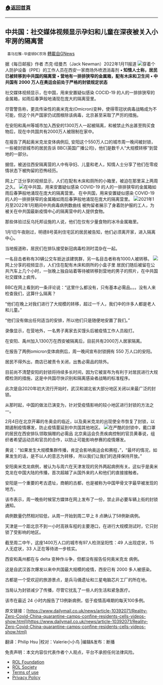 ###  [:house:返回首頁](https://github.com/ourhimalayas/txt)
---


## 中共国：社交媒体视频显示孕妇和儿童在深夜被关入小牢房的隔离营
` 喜马拉雅-华盛顿DC农场` [轉載自GNews](https://gnews.org/zh-hans/1855965/)

据《每日邮报》作者 杰克·纽曼杰（Jack Newman）2022年1月11报道
![](https://assets.gnews.org/wp-content/uploads/2022/01/image002-5.png)穿着个人防护设备（PPE）的工作人员在西安一家商场外喷洒消毒剂
**• 知情人士称，居民已被转移到中共国的隔离营**
**• 营地有一排排狭窄的金属箱，配有木床和卫生间**
**• 中共国有 2000 万人在奥运会前处于严格的封锁规定状态**

社交媒体视频显示，在中国，用来安置疑似感染 COCID-19 的人的一排排狭窄的金属箱，如雨后春笋般地涌现在庞大的隔离营里。

尽管警告称，更具传染性的奥米克龙(Omicron)变种，使得零冠状病毒战略成为不可能，但这个共产国家仍试图根除该病毒，北京甚至采取了严厉的措施。

在安阳和禹州等城市加入西安的1300万人一起被隔离，和被禁止外出甚至购买食物后，现在中共国共有2000万人被限制在家中。

在报告了两起奥米克龙变体病例后, 安阳这个550万人口的城市周一晚间被封锁，一些被封锁城市的居民告诉 BBC(英国广播公司)，他们是数千人“大规模转移”到营地的一部分。

据信，被送往西安隔离营的人中有孕妇、儿童和老人，知情人士分享了他们在零疫情状态下被拘留的恐怖经历。

网上广泛分享的视频显示，人们在配有木床和厕所的小箱里，被迫在那里呆上两周之久。
![](https://assets.gnews.org/wp-content/uploads/2022/01/a1.png)在中共国，用来安置疑似感染 COVID-19 的人的一排排狭窄的金属箱如雨后春笋般地涌现在庞大的隔离营里。
在中共国，用来安置疑似感染 COVID-19 的人的一排排狭窄的金属箱如雨后春笋般地涌现在庞大的隔离营里。
![](https://assets.gnews.org/wp-content/uploads/2022/01/image006.png)2021年1月至2022年1月期间中共病毒病例数曲线
被拘留者展示了身着防护服的工人，为被关在中共国最新疫情中心的隔离营中的人提供食物。

那些体验过反乌托邦设施的人说，他们在仅有少量食物的冰冷金属箱里。

1月1日午夜刚过，明德8号英利住宅区的居民被告知，他们必须离开家，进入隔离中心。

当地报道称，居民们在排队接受新冠病毒检测时混杂在一起。

一名目击者称有30辆公交车抵达该建筑群，另一名目击者称有1000人被转移。
![](https://assets.gnews.org/wp-content/uploads/2022/01/a2.png)网上分享的视频显示，人们住在配有木床和厕所的小盒子里
居民们随后被留在公共汽车上几个小时，一张晚上独自站着等待被转移到营地的男子的照片，在中共国社交媒体上疯传。

BBC在网上看到的一条评论说：“这里什么都没有，只有基本必需品。。。没有人来检查我们，这算什么隔离？

“他们在晚上对我们进行了大规模的转移，超过一千人，我们中的许多人都是老人和儿童。”

“他们没有做出任何适当的安排，所以他们只是随便地安置了我们。”

录像显示，在营地外，一名男子离家去买馒头后被疫情工作人员殴打。

在安阳、禹州加入1300万在西安被隔离后，目前共有2000万人居家隔离。

在报告了两例omicron变体病例后，周一晚间宣布封锁拥有 550 万人口的安阳。

居民不得外出，商店已被责令关闭，出售必需品的除外。

目前尚不清楚安阳的封锁将持续多长时间，因为它被宣布为有利于对居民进行大规模检测的措施，这是中共国尽快识别和隔离感染者战略的标准程序。

此次是自2020年初大流行开始时，武汉和湖北省大部分地区关闭以来最广泛的封锁。

从那时起，中国的做法已演变为，针对受疫情影响的较小地区进行封锁的方法之一。

2月4日在北京开幕的冬奥会的临近，以及奥米克龙的出现使全市恢复了封锁，以期遏制疫情爆发，防止疫情蔓延到中共国其他地区。
![](https://assets.gnews.org/wp-content/uploads/2022/01/image010.jpg)在严酷的封锁中，戴口罩的居民在西安排队领取捐赠的必需品
北京奥运会负责疾病控制的官员黄春说，组织者希望运动员和官员的合作，以防止可能影响参赛的疫情爆发。

黄说：“如果发生大规模集群传播，肯定会影响奥运会和赛程，”，“最坏的情况，如果发生的话，是不以人的意志为转移， 所以我们让我们的选择保持开放。”

安阳奥米克龙病例，被认为与周六在天津发现的另外两起病例有关。这似乎是奥米克龙在中国大陆的传播，首次超越了从国外来的人和他们的直接接触者。

安阳是一个重要的考古遗址，商朝的古都，也是被称为中国甲骨文字最早被发现的地方。

该市表示，周一晚些时候官方媒体在网上发布了一份，禁止非必要车辆上街的封锁通知。

病例数量仍然相对较低，从周一开始到周二早上 8 点确认了58例新病例。

天津是一个距北京不到一小时高铁车程的主要港口，在进行大规模测试时，它只封锁了受影响的地区。

截至周二中午，这座1400万人口的城市有97人检测呈阳性：49 人出现症状，15 人无症状，33 人正在等待进一步核实。

西安和禹州都在与 delta 变种作斗争，但都没有报告任何奥米克龙 病例。

这是自武汉首次爆发以来中共国最大规模的疫情，西安已有 2000 多人被感染。

古都是一个受欢迎的旅游景点，是兵马俑遗址和三星电脑芯片工厂的所在地。

当局认为封锁减少了传播，尽管它扰乱了一些人的生活和紧急医疗。

该市在最近 24 小时内报告了13例新病例，低于疫情高峰期的每天100多例。

原文链接：[https://www.dailymail.co.uk/news/article-10392071/Reality-Zero-Covid-China-quarantine-camps-confine-residents-cells-videos-show.html](https://www.dailymail.co.uk/news/article-10392071/Reality-Zero-Covid-China-quarantine-camps-confine-residents-cells-videos-show.html)

翻译：Philip Hsu |校对：Valerie小小鸟  |编辑&发布：断播

 

免责声明：本文内容仅代表作者个人观点，平台不承担任何法律风险。

- [ROL Foundation](https://rolfoundation.org/)
- [ROL Society](https://rolsociety.org/)
- [Terms of use](https://gnews.org/terms-of-use-3/)
- [Privacy Policy](https://gnews.org/privacy-policy/)
